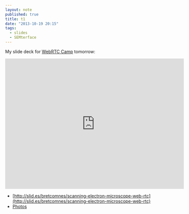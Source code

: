 ```yaml
---
layout: note
published: true
title: t1
date: "2013-10-19 20:15"
tags: 
  - slides
  - SEMterface
---
```


My slide deck for [WebRTC Camp](http://2013.webrtccamp.com/) tomorrow:

<div class='flex-video'><iframe src="http://slid.es/bretcomnes/scanning-electron-microscope-web-rtc/embed" width="576" height="420" scrolling="no" frameborder="0" webkitallowfullscreen mozallowfullscreen allowfullscreen></iframe></div>

* [http://slid.es/bretcomnes/scanning-electron-microscope-web-rtc](http://slid.es/bretcomnes/scanning-electron-microscope-web-rtc)
* [Photos](https://drive.google.com/folderview?id=0BwTZIu3XaN90SjM1TGJDNWphQnc&usp=sharing)
